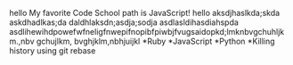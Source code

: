 hello
My favorite Code School path is JavaScript!
hello aksdjhaslkda;skda askdhadlkas;da daldhlaksdn;asdja;sodja asdlasldihasdiahspda asdlihewihdpowefwfneligfnwepifnopibfpiwbjfvugsaidopkd;lmknbvgchuhljkm.,nbv gchujlkm, bvghjklm,nbhjuijkl
*Ruby
*JavaScript
*Python
*Killing history using git rebase
